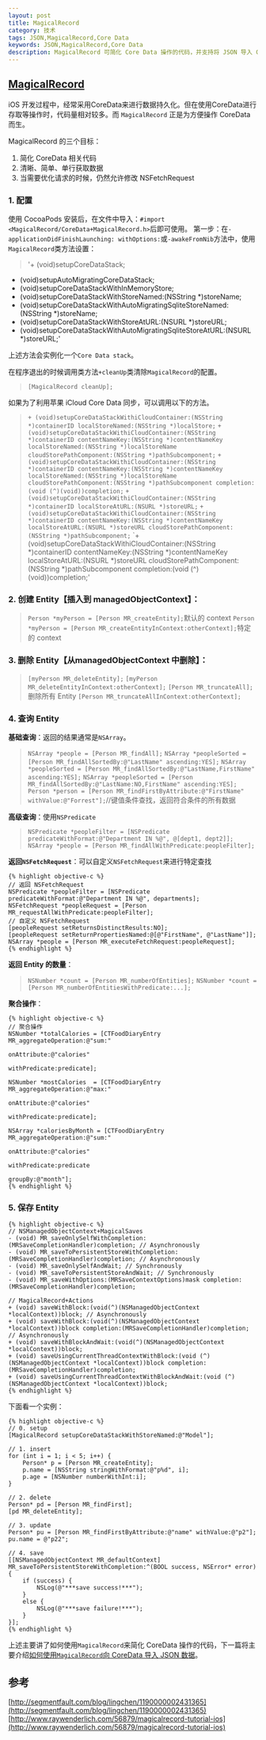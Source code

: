 ```yaml
---
layout: post
title: MagicalRecord
category: 技术
tags: JSON,MagicalRecord,Core Data
keywords: JSON,MagicalRecord,Core Data
description: MagicalRecord 可简化 Core Data 操作的代码，并支持将 JSON 导入 Core Data
---
```



## [MagicalRecord](https://github.com/magicalpanda/MagicalRecord)
iOS 开发过程中，经常采用CoreData来进行数据持久化。但在使用CoreData进行存取等操作时，代码量相对较多。而 `MagicalRecord` 正是为方便操作 CoreData 而生。

MagicalRecord 的三个目标：

1. 简化 CoreData 相关代码
2. 清晰、简单、单行获取数据
3. 当需要优化请求的时候，仍然允许修改 NSFetchRequest

### 1. 配置
使用 CocoaPods 安装后，在文件中导入：`#import <MagicalRecord/CoreData+MagicalRecord.h>`后即可使用。
第一步：在`- applicationDidFinishLaunching: withOptions:`或`-awakeFromNib`方法中，使用`MagicalRecord`类方法设置：

>'+ (void)setupCoreDataStack;
+ (void)setupAutoMigratingCoreDataStack;
+ (void)setupCoreDataStackWithInMemoryStore;
+ (void)setupCoreDataStackWithStoreNamed:(NSString *)storeName;
+ (void)setupCoreDataStackWithAutoMigratingSqliteStoreNamed:(NSString *)storeName;
+ (void)setupCoreDataStackWithStoreAtURL:(NSURL *)storeURL;
+ (void)setupCoreDataStackWithAutoMigratingSqliteStoreAtURL:(NSURL *)storeURL;'

上述方法会实例化一个`Core Data stack`。

在程序退出的时候调用类方法`+cleanUp`类清除`MagicalRecord`的配置。

> `[MagicalRecord cleanUp];`

如果为了利用苹果 iCloud Core Data 同步，可以调用以下的方法。

> `+ (void)setupCoreDataStackWithiCloudContainer:(NSString *)containerID
                              localStoreNamed:(NSString *)localStore;`
> `+ (void)setupCoreDataStackWithiCloudContainer:(NSString *)containerID
                               contentNameKey:(NSString *)contentNameKey
                              localStoreNamed:(NSString *)localStoreName
                      cloudStorePathComponent:(NSString *)pathSubcomponent;`
> `+ (void)setupCoreDataStackWithiCloudContainer:(NSString *)containerID
                               contentNameKey:(NSString *)contentNameKey
                              localStoreNamed:(NSString *)localStoreName
                      cloudStorePathComponent:(NSString *)pathSubcomponent
                                   completion:(void (^)(void))completion;`
> `+ (void)setupCoreDataStackWithiCloudContainer:(NSString *)containerID
                              localStoreAtURL:(NSURL *)storeURL;`
> `+ (void)setupCoreDataStackWithiCloudContainer:(NSString *)containerID
                               contentNameKey:(NSString *)contentNameKey
                              localStoreAtURL:(NSURL *)storeURL
                      cloudStorePathComponent:(NSString *)pathSubcomponent;`
> `+ (void)setupCoreDataStackWithiCloudContainer:(NSString *)containerID
                               contentNameKey:(NSString *)contentNameKey
                              localStoreAtURL:(NSURL *)storeURL
                      cloudStorePathComponent:(NSString *)pathSubcomponent
                                   completion:(void (^)(void))completion;'


### 2. 创建 Entity【插入到 managedObjectContext】：

> `Person *myPerson = [Person MR_createEntity];`默认的 context
> `Person *myPerson = [Person MR_createEntityInContext:otherContext];`特定的 context


### 3. 删除 Entity【从managedObjectContext 中删除】：

> `[myPerson MR_deleteEntity];`
> `[myPerson MR_deleteEntityInContext:otherContext];`
> `[Person MR_truncateAll];`删除所有 Entity
> `[Person MR_truncateAllInContext:otherContext];`

### 4. 查询 Entity
**基础查询**：返回的结果通常是`NSArray`。

> `NSArray *people = [Person MR_findAll];`
> `NSArray *peopleSorted = [Person MR_findAllSortedBy:@"LastName" ascending:YES];`
> `NSArray *peopleSorted = [Person MR_findAllSortedBy:@"LastName,FirstName" ascending:YES];`
> `NSArray *peopleSorted = [Person MR_findAllSortedBy:@"LastName:NO,FirstName" ascending:YES];`
> `Person *person = [Person MR_findFirstByAttribute:@"FirstName" withValue:@"Forrest"];`//键值条件查找，返回符合条件的所有数据

**高级查询**：使用`NSPredicate`

> `NSPredicate *peopleFilter = [NSPredicate predicateWithFormat:@"Department IN %@", @[dept1, dept2]];`
> `NSArray *people = [Person MR_findAllWithPredicate:peopleFilter];`

**返回`NSFetchRequest`**：可以自定义`NSFetchRequest`来进行特定查找



    {% highlight objective-c %}
    // 返回 NSFetchRequest
    NSPredicate *peopleFilter = [NSPredicate predicateWithFormat:@"Department IN %@", departments];
    NSFetchRequest *peopleRequest = [Person MR_requestAllWithPredicate:peopleFilter];
    // 自定义 NSFetchRequest
    [peopleRequest setReturnsDistinctResults:NO];
    [peopleRequest setReturnPropertiesNamed:@[@"FirstName", @"LastName"]];
    NSArray *people = [Person MR_executeFetchRequest:peopleRequest];
    {% endhighlight %}


**返回 Entity 的数量**：

> `NSNumber *count = [Person MR_numberOfEntities];`
> `NSNumber *count = [Person MR_numberOfEntitiesWithPredicate:...];`

**聚合操作**：


    {% highlight objective-c %}
    // 聚合操作
    NSNumber *totalCalories = [CTFoodDiaryEntry MR_aggregateOperation:@"sum:"
                                                      onAttribute:@"calories"
                                                    withPredicate:predicate];

    NSNumber *mostCalories  = [CTFoodDiaryEntry MR_aggregateOperation:@"max:"
                                                      onAttribute:@"calories"
                                                    withPredicate:predicate];

    NSArray *caloriesByMonth = [CTFoodDiaryEntry MR_aggregateOperation:@"sum:"
                                                       onAttribute:@"calories"
                                                     withPredicate:predicate
                                                           groupBy:@"month"];
    {% endhighlight %}

### 5. 保存 Entity



    {% highlight objective-c %}
    // NSManagedObjectContext+MagicalSaves
    - (void) MR_saveOnlySelfWithCompletion:(MRSaveCompletionHandler)completion; // Asynchronously
    - (void) MR_saveToPersistentStoreWithCompletion:(MRSaveCompletionHandler)completion; // Asynchronously
    - (void) MR_saveOnlySelfAndWait; // Synchronously
    - (void) MR_saveToPersistentStoreAndWait; // Synchronously
    - (void) MR_saveWithOptions:(MRSaveContextOptions)mask completion:(MRSaveCompletionHandler)completion;

    // MagicalRecord+Actions
    + (void) saveWithBlock:(void(^)(NSManagedObjectContext *localContext))block; // Asynchronously
    + (void) saveWithBlock:(void(^)(NSManagedObjectContext *localContext))block completion:(MRSaveCompletionHandler)completion; // Asynchronously
    + (void) saveWithBlockAndWait:(void(^)(NSManagedObjectContext *localContext))block;
    + (void) saveUsingCurrentThreadContextWithBlock:(void (^)(NSManagedObjectContext *localContext))block completion:(MRSaveCompletionHandler)completion;
    + (void) saveUsingCurrentThreadContextWithBlockAndWait:(void (^)(NSManagedObjectContext *localContext))block;
    {% endhighlight %}

下面看一个实例：



    {% highlight objective-c %}
    // 0. setup
    [MagicalRecord setupCoreDataStackWithStoreNamed:@"Model"];

    // 1. insert
    for (int i = 1; i < 5; i++) {
        Person* p = [Person MR_createEntity];
        p.name = [NSString stringWithFormat:@"p%d", i];
        p.age = [NSNumber numberWithInt:i];
    }

    // 2. delete
    Person* pd = [Person MR_findFirst];
    [pd MR_deleteEntity];

    // 3. update
    Person* pu = [Person MR_findFirstByAttribute:@"name" withValue:@"p2"];
    pu.name = @"p22";

    // 4. save
    [[NSManagedObjectContext MR_defaultContext] MR_saveToPersistentStoreWithCompletion:^(BOOL success, NSError* error) {
        if (success) {
            NSLog(@"***save success!***");
        }
        else {
            NSLog(@"***save failure!***");
        }
    }];
    {% endhighlight %}


上述主要讲了如何使用`MagicalRecord`来简化 CoreData 操作的代码，下一篇将主要介绍[如何使用`MagicalRecord`向 CoreData 导入 JSON 数据](http://kingstal.github.io/2015/02/11/tech-iOS-MagicalRecord-2.html)。




## 参考
[http://segmentfault.com/blog/lingchen/1190000002431365](http://segmentfault.com/blog/lingchen/1190000002431365)
[http://www.raywenderlich.com/56879/magicalrecord-tutorial-ios](http://www.raywenderlich.com/56879/magicalrecord-tutorial-ios)
